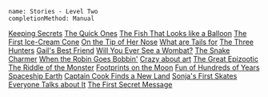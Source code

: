 ```ngMeta
name: Stories - Level Two 
completionMethod: Manual
```

[Keeping Secrets](https://drive.google.com/open?id=0B1XBdeTOOHL3dmxPdkRpSVZJNHc)
[The Quick Ones](https://drive.google.com/open?id=0B1XBdeTOOHL3VThGc2xteThlNWc)
[The Fish That Looks like a Balloon](https://drive.google.com/open?id=0B1XBdeTOOHL3MFhUTDY3Uks5eDA)
[The First Ice-Cream Cone](https://drive.google.com/open?id=0B1XBdeTOOHL3MnQzZk5QRm45Rlk)
[On the Tip of Her Nose](https://drive.google.com/open?id=0B1XBdeTOOHL3RWVzRTMxSWFqWU0)
[What are Tails for](https://drive.google.com/open?id=0B1XBdeTOOHL3ckRkTWI4eHZIazQ)
[The Three Hunters](https://drive.google.com/open?id=0B1XBdeTOOHL3dkp3dWMwTVZtTlE)
[Gail's Best Friend](https://drive.google.com/open?id=0B1XBdeTOOHL3WWx4a0hDZDZQbUE)
[Will You Ever See a Wombat?](https://drive.google.com/open?id=0B1XBdeTOOHL3S3Z0OHZpWVl2QjA)
[The Snake Charmer](https://drive.google.com/open?id=0B1XBdeTOOHL3Q1lZdG5xcHRtWjA)
[When the Robin Goes Bobbin'](https://drive.google.com/open?id=0B1XBdeTOOHL3VjZpUzU4aXl1LTA)
[Crazy about art](https://drive.google.com/open?id=0B1XBdeTOOHL3ZFVTQXd6TmZfSW8)
[The Great Epizootic](https://drive.google.com/open?id=0B1XBdeTOOHL3Y1dENkl1aUtyU1E)
[The Riddle of the Monster](https://drive.google.com/open?id=0B1XBdeTOOHL3TXh3aHNUOG4tMnc)
[Footprints on the Moon](https://drive.google.com/open?id=0B1XBdeTOOHL3YTg3RmVMb3N4bU0)
[Fun of Hundreds of Years](https://drive.google.com/open?id=0B1XBdeTOOHL3ZmhUU1YzY1lJSWc)
[Spaceship Earth](https://drive.google.com/open?id=0B1XBdeTOOHL3YlhyM3hyVzFKeWM)
[Captain Cook Finds a New Land](https://drive.google.com/open?id=0B1XBdeTOOHL3VjB4ZndvN1BhU0E)
[Sonja's First Skates](https://drive.google.com/open?id=0B1XBdeTOOHL3V1JuZkpJRWN4Z2s)
[Everyone Talks about It](https://drive.google.com/open?id=0B1XBdeTOOHL3QldfZEY2OUpLdm8)
[The First Secret Message](https://drive.google.com/open?id=0B1XBdeTOOHL3QTZpUmtSZEZLT1U)
